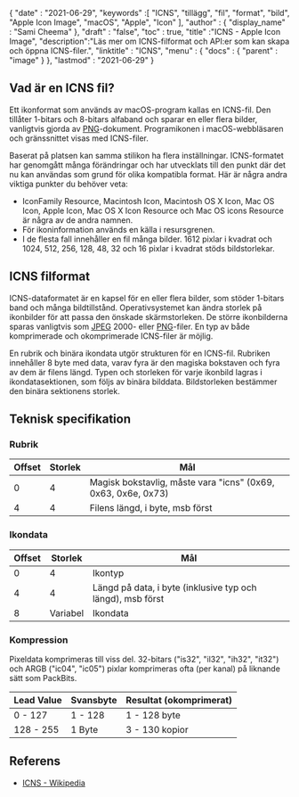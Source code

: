 {
  "date" : "2021-06-29",
  "keywords" :[ "ICNS", "tillägg", "fil", "format", "bild", "Apple Icon Image", "macOS", "Apple", "Icon" ],
  "author" : {
    "display_name" : "Sami Cheema"
},
  "draft" : "false",
  "toc" : true,
  "title" :"ICNS - Apple Icon Image",
  "description":"Läs mer om ICNS-filformat och API:er som kan skapa och öppna ICNS-filer.",
  "linktitle" : "ICNS",
  "menu" : {
    "docs" : {
      "parent" : "image"
}
},
  "lastmod" : "2021-06-29"
}

## Vad är en ICNS fil? ##

Ett ikonformat som används av macOS-program kallas en ICNS-fil. Den tillåter 1-bitars och 8-bitars alfaband och sparar en eller flera bilder, vanligtvis gjorda av [PNG](/sv/image/png/)-dokument. Programikonen i macOS-webbläsaren och gränssnittet visas med ICNS-filer.

Baserat på platsen kan samma stilikon ha flera inställningar. ICNS-formatet har genomgått många förändringar och har utvecklats till den punkt där det nu kan användas som grund för olika kompatibla format. Här är några andra viktiga punkter du behöver veta:

* IconFamily Resource, Macintosh Icon, Macintosh OS X Icon, Mac OS Icon, Apple Icon, Mac OS X Icon Resource och Mac OS icons Resource är några av de andra namnen.
* För ikoninformation används en källa i resursgrenen.
* I de flesta fall innehåller en fil många bilder. 1612 pixlar i kvadrat och 1024, 512, 256, 128, 48, 32 och 16 pixlar i kvadrat stöds bildstorlekar.


## ICNS filformat ##

ICNS-dataformatet är en kapsel för en eller flera bilder, som stöder 1-bitars band och många bildtillstånd.
Operativsystemet kan ändra storlek på ikonbilder för att passa den önskade skärmstorleken. De större ikonbilderna sparas vanligtvis som [JPEG](/sv/image/jpeg/) 2000- eller [PNG](/sv/image/png/)-filer. En typ av både komprimerade och okomprimerade ICNS-filer är möjlig.

En rubrik och binära ikondata utgör strukturen för en ICNS-fil. Rubriken innehåller 8 byte med data, varav fyra är den magiska bokstaven och fyra av dem är filens längd. Typen och storleken för varje ikonbild lagras i ikondatasektionen, som följs av binära bilddata. Bildstorleken bestämmer den binära sektionens storlek.

## Teknisk specifikation ##

### Rubrik ###

|Offset|Storlek|Mål
---|---|---|
|0|4|Magisk bokstavlig, måste vara "icns" (0x69, 0x63, 0x6e, 0x73)
|4|4|Filens längd, i byte, msb först


### Ikondata ###

|Offset|Storlek|Mål
---|---|---|
|0|4|Ikontyp
|4|4|Längd på data, i byte (inklusive typ och längd), msb först
|8|Variabel|Ikondata

### Kompression ###

Pixeldata komprimeras till viss del. 32-bitars ("is32", "il32", "ih32", "it32") och ARGB ("ic04", "ic05") pixlar komprimeras ofta (per kanal) på liknande sätt som PackBits.

|Lead Value|Svansbyte|Resultat (okomprimerat)
---|---|---|
|0 - 127|1 - 128|1 - 128 byte
|128 - 255|1 Byte|3 - 130 kopior

## Referens ##

* [ICNS - Wikipedia](https://en.wikipedia.org/wiki/Apple_Icon_Image_format)

